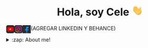 
<h1 align="center">Hola, soy Cele  <img src="./wave.gif" width="30px"></h1>

<tabla alinear="derecha">
<tr>
<td>

[<img align="left" alt="CeleDelgado | YouTube" width="22px" src="./youtube.png" />][youtube]
[<img align="left" alt="@___cele_ | Instagram" width="22px" src="./instagram.png" />][instagram]
[<img align="left" alt="CelesteDelgado | Facebook" width="22px" src="./facebook.png" />][facebook]

 (AGREGAR LINKEDIN Y BEHANCE)

</td>
</tr>
</tabla>

<details>
  <summary>:zap: About me!</summary>

### ✨ I’m Celeste Delgado

⚡ Developer Full Stack in training at UNLAM- National University of Matanza

📍 I am in transition of the computer engineering career

​I have work experience in the area of computer crimes and investigations as an Argentine Federal Police Officer
 and today I study different languages to work in that area since it is my passion
   
👾 I'm very curious and that's why you start studying programming 
 
</detalles>

<br />

---

<h3 align="center"><img src="./src/cabeza.GIF" width="30px" height="30px"> Últimos Proyectos</h3> VER

<tr>
 
</tr>

<br />
<br />

---

<h3 align="center"><img src="./src/0101.GIF" width="25px" height="25px"> Languages and Tools</h3> PONER GIF DE CODIGO
<p align="center">
    <a href="https://www.youtube.com/channel/UC_mYh5PYPHBJ5YYUj8AIkcw" target="_blank"> <img src="https://img.shields.io/badge/OS-MacOS-informational?style=flat&logo=macos&logoColor=white&color=2bbc8a"/> </a>
    <a href="https://www.youtube.com/channel/UC_mYh5PYPHBJ5YYUj8AIkcw" target="_blank"> <img src="https://img.shields.io/badge/OS-Windows-informational?style=flat&logo=windows&logoColor=white&color=2bbc8a"/> </a>
    <a href="https://www.youtube.com/channel/UC_mYh5PYPHBJ5YYUj8AIkcw" target="_blank"> <img src="https://img.shields.io/badge/Code-JavaScript-informational?style=flat&logo=javascript&logoColor=white&color=2bbc8a"/> </a>
    <a href="https://www.youtube.com/channel/UC_mYh5PYPHBJ5YYUj8AIkcw" target="_blank"> <img src="https://img.shields.io/badge/Code-C-informational?style=flat&logo=c&logoColor=white&color=2bbc8a"/> </a>
    <a href="https://www.youtube.com/channel/UC_mYh5PYPHBJ5YYUj8AIkcw" target="_blank"> <img src="https://img.shields.io/badge/Code-C++-informational?style=flat&logo=c++&logoColor=white&color=2bbc8a"/> </a>
    <a href="https://www.youtube.com/channel/UC_mYh5PYPHBJ5YYUj8AIkcw" target="_blank"> <img src="https://img.shields.io/badge/Code-HTML5-informational?style=flat&logo=html5&logoColor=white&color=2bbc8a"/> </a>
    <a href="https://www.youtube.com/channel/UC_mYh5PYPHBJ5YYUj8AIkcw" target="_blank"> <img src="https://img.shields.io/badge/Tools-Git-informational?style=flat&logo=git&logoColor=white&color=2bbc8a"/> </a>
    <a href="https://www.youtube.com/channel/UC_mYh5PYPHBJ5YYUj8AIkcw" target="_blank"> <img src="https://img.shields.io/badge/Tools-GitHub-informational?style=flat&logo=github&logoColor=white&color=2bbc8a"/> </a>
</p>


---

<h3 align="left"><img src="./src/estadistica2.gif" width="25px" height="25px"> GitHub Stats </h3> DESCARGAR GIF DED ESTADISTICA

<div>
  <a href="https://github.com/mctechnology17">
  <img height="180em" src="https://github-readme-stats.vercel.app/api?username=CeleDelgado&show_icons=true&theme=radical&include_all_commits=true&count_private=true"/>
  <img height="180em" src="https://github-readme-stats.vercel.app/api/top-langs/?username=CeleDelgado&layout=compact&langs_count=7&theme=radical"/>
</div> coRREGIR LOS CUADROS

![Animación de serpiente](https://github.com/mctechnology17/mctechnology17/blob/output/github-contribution-grid-snake.svg)



                                                                                                                                                   
[youtube]: https://www.youtube.com/c/CeleDelgado
[instagram]: https://www.instagram.com/___cele_/
[facebook]: https://m.facebook.com/CelesteDelgado/



